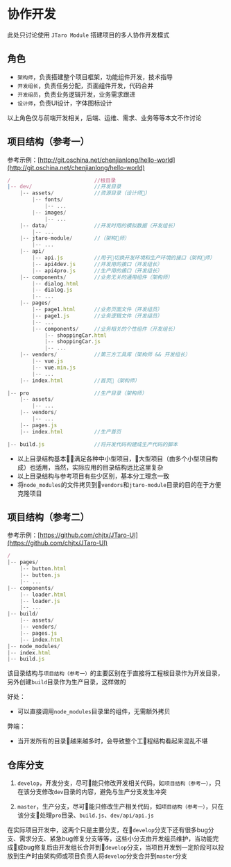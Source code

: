 # 协作开发

此处只讨论使用 `JTaro Module` 搭建项目的多人协作开发模式

## 角色

- `架构师`，负责搭建整个项目框架，功能组件开发，技术指导
- `开发组长`，负责任务分配，页面组件开发，代码合并
- `开发组员`，负责业务逻辑开发，业务需求跟进
- `设计师`，负责UI设计，字体图标设计

以上角色仅与前端开发相关，后端、运维、需求、业务等等本文不作讨论

## 项目结构（参考一）

参考示例：[http://git.oschina.net/chenjianlong/hello-world](http://git.oschina.net/chenjianlong/hello-world)

```js
/                           //根目录
|-- dev/                    //开发目录
    |-- assets/             //资源目录（设计师）
        |-- fonts/
            |-- ...
        |-- images/
            |-- ...
    |-- data/               //开发时用的模拟数据（开发组长）
        |-- ...
    |-- jtaro-module/       //（架构师）
        |-- ...
    |-- api/
        |-- api.js          //用于切换开发环境和生产环境的接口（架构师）
        |-- api4dev.js      //开发用的接口（开发组长）
        |-- api4pro.js      //生产用的接口（开发组长）
    |-- components/         //业务无关的通用组件（架构师）
        |-- dialog.html
        |-- dialog.js
        |-- ...
    |-- pages/
        |-- page1.html      //业务页面文件（开发组员）
        |-- page1.js        //业务逻辑文件（开发组员）
        |-- ...
        |-- components/     //业务相关的个性组件（开发组长）
            |-- shoppingCar.html
            |-- shoppingCar.js
            |-- ...
    |-- vendors/            //第三方工具库（架构师 && 开发组长）
        |-- vue.js
        |-- vue.min.js
        |-- ...
    |-- index.html          //首页（架构师）

|-- pro                     //生产目录（架构师）
    |-- assets/
        |-- ...
    |-- vendors/
        |-- ...
    |-- pages.js
    |-- index.html          //生产首页

|-- build.js                //将开发代码构建成生产代码的脚本
```

- 以上目录结构基本满足各种中小型项目，大型项目（由多个小型项目构成）也适用，当然，实际应用的目录结构远比这里复杂
- 以上目录结构与参考项目有些少区别，基本分工理念一致
- 将`node_modules`的文件拷贝到`vendors`和`jtaro-module`目录的目的在于方便克隆项目

## 项目结构（参考二）

参考示例：[https://github.com/chjtx/JTaro-UI](https://github.com/chjtx/JTaro-UI)

```js
/
|-- pages/
    |-- button.html
    |-- button.js
    |-- ...
|-- components/
    |-- loader.html
    |-- loader.js
    |-- ...
|-- build/
    |-- assets/
    |-- vendors/
    |-- pages.js
    |-- index.html
|-- node_modules/
|-- index.html
|-- build.js
```

该目录结构与`项目结构（参考一）`的主要区别在于直接将工程根目录作为开发目录，另外创建`build`目录作为生产目录，这样做的

好处：

- 可以直接调用`node_modules`目录里的组件，无需额外拷贝

弊端：

- 当开发所有的目录越来越多时，会导致整个工程结构看起来混乱不堪

## 仓库分支

1. `develop`，开发分支，尽可能只修改开发相关代码，如`项目结构（参考一）`，只在该分支修改`dev`目录的内容，避免与生产分支发生冲突

2. `master`，生产分支，尽可能只修改生产相关代码，如`项目结构（参考一）`，只在该分支处理`pro`目录、`build.js`、`dev/api/api.js`

在实际项目开发中，这两个只是主要分支，在`develop`分支下还有很多bug分支、需求分支、紧急bug修复分支等等，这些小分支由开发组员维护，当功能完成或bug修复后由开发组长合并到`develop`分支，当项目开发到一定阶段可以投放到生产时由架构师或项目负责人将`develop`分支合并到`master`分支
